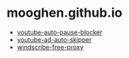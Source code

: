 # mooghen.github.io

- [youtube-auto-pause-blocker](https://chrome.google.com/webstore/detail/youtube-auto-pause-blocke/kdmekoohmngfmmmmlflddplohklmmmoc)
- [youtube-ad-auto-skipper](https://chrome.google.com/webstore/detail/youtube-ad-auto-skipper/lokpenepehfdekijkebhpnpcjjpngpnd)
- [windscribe-free-proxy](https://chrome.google.com/webstore/detail/windscribe-free-proxy-and/hnmpcagpplmpfojmgmnngilcnanddlhb)
